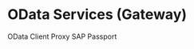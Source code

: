<!-- loio3da69ed69b8247ed832fd8d04c0bfa48 -->

# OData Services \(Gateway\)

OData Client Proxy SAP Passport 

